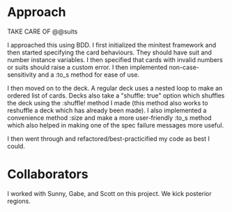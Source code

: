 # Approach

TAKE CARE OF @@suits

I approached this using BDD. I first initialized the minitest framework
and then started specifying the card behaviours. They should have suit and
number instance variables. I then specified that cards with invalid numbers
or suits should raise a custom error. I then implemented non-case-sensitivity
and a :to_s method for ease of use.

I then moved on to the deck. A regular deck uses a nested loop to make
an ordered list of cards. Decks also take a "shuffle: true" option which
shuffles the deck using the :shuffle! method I made (this method also
works to reshuffle a deck which has already been made). I also implemented
a convenience method :size and make a more user-friendly :to_s method
which also helped in making one of the spec failure messages more useful.

I then went through and refactored/best-practicified my code as best I could.

# Collaborators

I worked with Sunny, Gabe, and Scott on this project.
We kick posterior regions.
